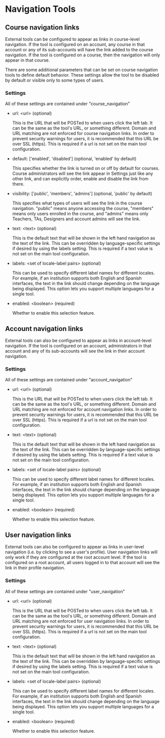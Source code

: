 Navigation Tools
=================

<a name="course_navigation"></a>
## Course navigation links

External tools can be configured to appear as links in course-level 
navigation. If the tool is configured on an account, any course in 
that account or any of its sub-accounts will have the link added to 
the course navigation. If the tool is configured on a course, then 
the navigation will only appear in that course.


There are some additional parameters that can be set on course 
navigation tools to define default behavior. These settings allow 
the tool to be disabled by default or visible only to some types 
of users.


### Settings
All of these settings are contained under "course_navigation"

-   url: &lt;url&gt; (optional)
    
    This is the URL that will be POSTed to when users click the left tab. It can be the same as the tool's URL, or something different. Domain and URL matching are not enforced for course navigation links. In order to prevent security warnings for users, it is recommended that this URL be over SSL (https).
    This is required if a url is not set on the main tool configuration.

-   default: ['enabled', 'disabled'] (optional, 'enabled' by default)
    
    This specifies whether the link is turned on or off by default for courses. Course administrators will see the link appear in Settings just like any other link, and can explicitly order, enable and disable the link from there.

-   visibility: ['public', 'members', 'admins'] (optional, 'public' by default)
    
    This specifies what types of users will see the link in the course navigation. "public" means anyone accessing the course, "members" means only users enrolled in the course, and "admins" means only Teachers, TAs, Designers and account admins will see the link.

-   text: &lt;text&gt; (optional)
    
    This is the default text that will be shown in the left hand navigation as the text of the link. This can be overridden by language-specific settings if desired by using the labels setting.
    This is required if a text value is not set on the main tool configuration.

-   labels: &lt;set of locale-label pairs&gt; (optional)
    
    This can be used to specify different label names for different locales. For example, if an institution supports both English and Spanish interfaces, the text in the link should change depending on the language being displayed. This option lets you support multiple languages for a single tool.

-   enabled: &lt;boolean&gt; (required)

    Whether to enable this selection feature.

<a name="account_navigation"></a>
## Account navigation links
External tools can also be configured to appear as links in 
account-level navigation. If the tool is configured on an account, 
administrators in that account and any of its sub-accounts will see 
the link in their account navigation.


### Settings
All of these settings are contained under "account_navigation"

-   url: &lt;url&gt; (optional)
    
    This is the URL that will be POSTed to when users click the left tab. It can be the same as the tool's URL, or something different. Domain and URL matching are not enforced for account navigation links. In order to prevent security warnings for users, it is recommended that this URL be over SSL (https).
    This is required if a url is not set on the main tool configuration.

-   text: &lt;text&gt; (optional)

    This is the default text that will be shown in the left hand navigation as the text of the link. This can be overridden by language-specific settings if desired by using the labels setting.
    This is required if a text value is not set on the main tool configuration.

-   labels: &lt;set of locale-label pairs&gt; (optional)
    
    This can be used to specify different label names for different locales. For example, if an institution supports both English and Spanish interfaces, the text in the link should change depending on the language being displayed. This option lets you support multiple languages for a single tool.

-   enabled: &lt;boolean&gt; (required)

    Whether to enable this selection feature.

<a name="user_navigation"></a>
## User navigation links
External tools can also be configured to appear as links in 
user-level navigation (i.e. by clicking to see a user's profile). 
User navigation links will only work if they are configured at 
the root account level. If the tool is configured on a root account, 
all users logged in to that account will see the link in their 
profile navigation.


### Settings
All of these settings are contained under "user_navigation"

-   url: &lt;url&gt; (optional)
  
    This is the URL that will be POSTed to when users click the left tab. It can be the same as the tool's URL, or something different. Domain and URL matching are not enforced for user navigation links. In order to prevent security warnings for users, it is recommended that this URL be over SSL (https).
    This is required if a url is not set on the main tool configuration.

-   text: &lt;text&gt; (optional)

    This is the default text that will be shown in the left hand navigation as the text of the link. This can be overridden by language-specific settings if desired by using the labels setting.
    This is required if a text value is not set on the main tool configuration.

-   labels: &lt;set of locale-label pairs&gt; (optional)
    
    This can be used to specify different label names for different locales. For example, if an institution supports both English and Spanish interfaces, the text in the link should change depending on the language being displayed. This option lets you support multiple languages for a single tool.

-   enabled: &lt;boolean&gt; (required)

    Whether to enable this selection feature.
